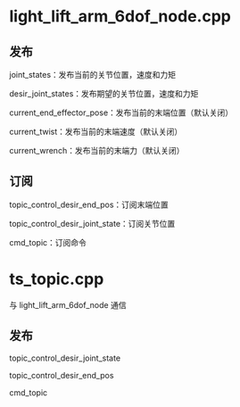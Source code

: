 # light_lift_arm_6dof_node.cpp

## 发布

joint_states：发布当前的关节位置，速度和力矩

desir_joint_states：发布期望的关节位置，速度和力矩

current_end_effector_pose：发布当前的末端位置（默认关闭）

current_twist：发布当前的末端速度（默认关闭）

current_wrench：发布当前的末端力（默认关闭）

## 订阅

topic_control_desir_end_pos：订阅末端位置

topic_control_desir_joint_state：订阅关节位置

cmd_topic：订阅命令


# ts_topic.cpp

与 light_lift_arm_6dof_node 通信

## 发布

topic_control_desir_joint_state

topic_control_desir_end_pos

cmd_topic
